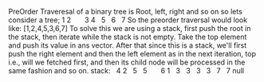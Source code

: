 PreOrder Traveresal of a binary tree is Root, left, right and so on
so lets consider a tree;
1
2        3
4    5    6    7
So the preorder traversal would look like: [1,2,4,5,3,6,7]
To solve this we are using a stack, first push the root in the stack, then iterate while the stack is not empty. Take the top element and push its value in ans vector.
After that since this is a stack, we'll first push the right element and then the left element as in the next iteration, top i.e., will we fetched first, and then its child node will be processed in the same fashion and so on.
stack:
​
​
4
2   5   5        6
1    3   3   3   3   7   7  null
